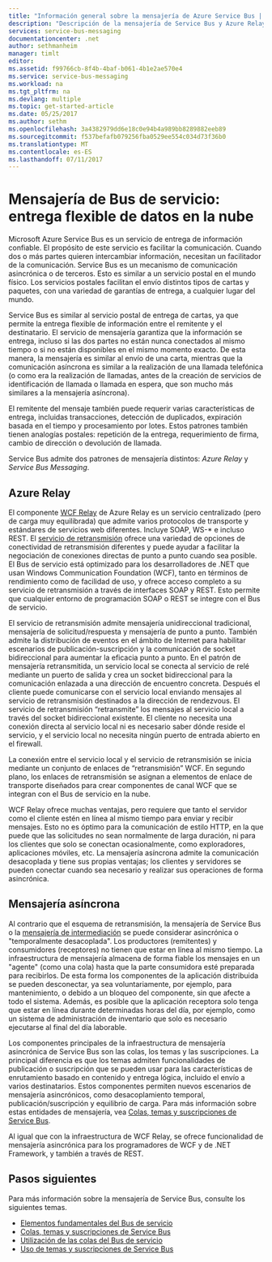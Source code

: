 ```yaml
---
title: "Información general sobre la mensajería de Azure Service Bus | Microsoft Docs"
description: "Descripción de la mensajería de Service Bus y Azure Relay"
services: service-bus-messaging
documentationcenter: .net
author: sethmanheim
manager: timlt
editor: 
ms.assetid: f99766cb-8f4b-4baf-b061-4b1e2ae570e4
ms.service: service-bus-messaging
ms.workload: na
ms.tgt_pltfrm: na
ms.devlang: multiple
ms.topic: get-started-article
ms.date: 05/25/2017
ms.author: sethm
ms.openlocfilehash: 3a4382979dd6e18c0e94b4a989bb8289882eeb89
ms.sourcegitcommit: f537befafb079256fba0529ee554c034d73f36b0
ms.translationtype: MT
ms.contentlocale: es-ES
ms.lasthandoff: 07/11/2017
---
```

# <a name="service-bus-messaging-flexible-data-delivery-in-the-cloud"></a>Mensajería de Bus de servicio: entrega flexible de datos en la nube
Microsoft Azure Service Bus es un servicio de entrega de información confiable. El propósito de este servicio es facilitar la comunicación. Cuando dos o más partes quieren intercambiar información, necesitan un facilitador de la comunicación. Service Bus es un mecanismo de comunicación asincrónica o de terceros. Esto es similar a un servicio postal en el mundo físico. Los servicios postales facilitan el envío distintos tipos de cartas y paquetes, con una variedad de garantías de entrega, a cualquier lugar del mundo.

Service Bus es similar al servicio postal de entrega de cartas, ya que permite la entrega flexible de información entre el remitente y el destinatario. El servicio de mensajería garantiza que la información se entrega, incluso si las dos partes no están nunca conectados al mismo tiempo o si no están disponibles en el mismo momento exacto. De esta manera, la mensajería es similar al envío de una carta, mientras que la comunicación asíncrona es similar a la realización de una llamada telefónica (o como era la realización de llamadas, antes de la creación de servicios de identificación de llamada o llamada en espera, que son mucho más similares a la mensajería asíncrona).

El remitente del mensaje también puede requerir varias características de entrega, incluidas transacciones, detección de duplicados, expiración basada en el tiempo y procesamiento por lotes. Estos patrones también tienen analogías postales: repetición de la entrega, requerimiento de firma, cambio de dirección o devolución de llamada.

Service Bus admite dos patrones de mensajería distintos: *Azure Relay* y *Service Bus Messaging*.

## <a name="azure-relay"></a>Azure Relay
El componente [WCF Relay](../service-bus-relay/relay-what-is-it.md) de Azure Relay es un servicio centralizado (pero de carga muy equilibrada) que admite varios protocolos de transporte y estándares de servicios web diferentes. Incluye SOAP, WS-* e incluso REST. El [servicio de retransmisión](../service-bus-relay/service-bus-dotnet-how-to-use-relay.md) ofrece una variedad de opciones de conectividad de retransmisión diferentes y puede ayudar a facilitar la negociación de conexiones directas de punto a punto cuando sea posible. El Bus de servicio está optimizado para los desarrolladores de .NET que usan Windows Communication Foundation (WCF), tanto en términos de rendimiento como de facilidad de uso, y ofrece acceso completo a su servicio de retransmisión a través de interfaces SOAP y REST. Esto permite que cualquier entorno de programación SOAP o REST se integre con el Bus de servicio.

El servicio de retransmisión admite mensajería unidireccional tradicional, mensajería de solicitud/respuesta y mensajería de punto a punto. También admite la distribución de eventos en el ámbito de Internet para habilitar escenarios de publicación-suscripción y la comunicación de socket bidireccional para aumentar la eficacia punto a punto. En el patrón de mensajería retransmitida, un servicio local se conecta al servicio de relé mediante un puerto de salida y crea un socket bidireccional para la comunicación enlazada a una dirección de encuentro concreta. Después el cliente puede comunicarse con el servicio local enviando mensajes al servicio de retransmisión destinados a la dirección de rendezvous. El servicio de retransmisión “retransmite” los mensajes al servicio local a través del socket bidireccional existente. El cliente no necesita una conexión directa al servicio local ni es necesario saber dónde reside el servicio, y el servicio local no necesita ningún puerto de entrada abierto en el firewall.

La conexión entre el servicio local y el servicio de retransmisión se inicia mediante un conjunto de enlaces de “retransmisión” WCF. En segundo plano, los enlaces de retransmisión se asignan a elementos de enlace de transporte diseñados para crear componentes de canal WCF que se integran con el Bus de servicio en la nube.

WCF Relay ofrece muchas ventajas, pero requiere que tanto el servidor como el cliente estén en línea al mismo tiempo para enviar y recibir mensajes. Esto no es óptimo para la comunicación de estilo HTTP, en la que puede que las solicitudes no sean normalmente de larga duración, ni para los clientes que solo se conectan ocasionalmente, como exploradores, aplicaciones móviles, etc. La mensajería asíncrona admite la comunicación desacoplada y tiene sus propias ventajas; los clientes y servidores se pueden conectar cuando sea necesario y realizar sus operaciones de forma asincrónica.

## <a name="brokered-messaging"></a>Mensajería asíncrona
Al contrario que el esquema de retransmisión, la mensajería de Service Bus o la [mensajería de intermediación](service-bus-queues-topics-subscriptions.md) se puede considerar asincrónica o "temporalmente desacoplada". Los productores (remitentes) y consumidores (receptores) no tienen que estar en línea al mismo tiempo. La infraestructura de mensajería almacena de forma fiable los mensajes en un "agente" (como una cola) hasta que la parte consumidora esté preparada para recibirlos. De esta forma los componentes de la aplicación distribuida se pueden desconectar, ya sea voluntariamente, por ejemplo, para mantenimiento, o debido a un bloqueo del componente, sin que afecte a todo el sistema. Además, es posible que la aplicación receptora solo tenga que estar en línea durante determinadas horas del día, por ejemplo, como un sistema de administración de inventario que solo es necesario ejecutarse al final del día laborable.

Los componentes principales de la infraestructura de mensajería asincrónica de Service Bus son las colas, los temas y las suscripciones.  La principal diferencia es que los temas admiten funcionalidades de publicación o suscripción que se pueden usar para las características de enrutamiento basado en contenido y entrega lógica, incluido el envío a varios destinatarios. Estos componentes permiten nuevos escenarios de mensajería asincrónicos, como desacoplamiento temporal, publicación/suscripción y equilibrio de carga. Para más información sobre estas entidades de mensajería, vea [Colas, temas y suscripciones de Service Bus](service-bus-queues-topics-subscriptions.md).

Al igual que con la infraestructura de WCF Relay, se ofrece funcionalidad de mensajería asincrónica para los programadores de WCF y de .NET Framework, y también a través de REST.

## <a name="next-steps"></a>Pasos siguientes
Para más información sobre la mensajería de Service Bus, consulte los siguientes temas.

* [Elementos fundamentales del Bus de servicio](service-bus-fundamentals-hybrid-solutions.md)
* [Colas, temas y suscripciones de Service Bus](service-bus-queues-topics-subscriptions.md)
* [Utilización de las colas del Bus de servicio](service-bus-dotnet-get-started-with-queues.md)
* [Uso de temas y suscripciones de Service Bus](service-bus-dotnet-how-to-use-topics-subscriptions.md)

